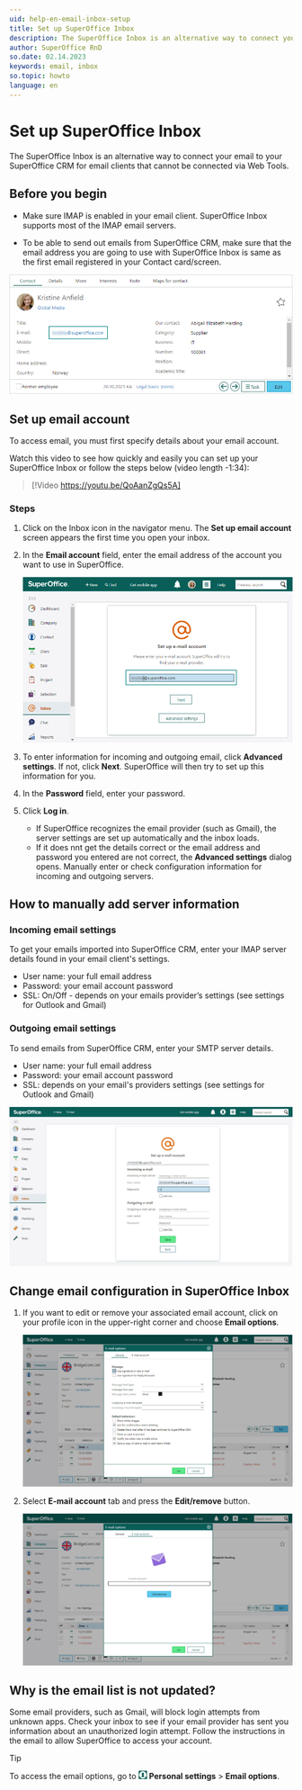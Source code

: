 ```yaml
---
uid: help-en-email-inbox-setup
title: Set up SuperOffice Inbox
description: The SuperOffice Inbox is an alternative way to connect your email to your SuperOffice CRM for email clients that cannot be connected via WebTools. Learn how to set it up and log in for the first time.
author: SuperOffice RnD
so.date: 02.14.2023
keywords: email, inbox
so.topic: howto
language: en
---
```


# Set up SuperOffice Inbox

The SuperOffice Inbox is an alternative way to connect your email to your SuperOffice CRM for email clients that cannot be connected via Web Tools.

## Before you begin

* Make sure IMAP is enabled in your email client. SuperOffice Inbox supports most of the IMAP email servers.

* To be able to send out emails from SuperOffice CRM, make sure that the email address you are going to use with SuperOffice Inbox is same as the first email registered in your Contact card/screen.

![You can check which email you have registered in your Contact card -screenshot][img2]

## Set up email account

To access email, you must first specify details about your email account.

Watch this video to see how quickly and easily you can set up your SuperOffice Inbox or follow the steps below (video length -1:34):

<!-- markdownlint-disable-next-line MD034 DOCSMD007 -->
> [!Video https://youtu.be/QoAanZgQs5A]

### Steps

1. Click on the Inbox icon in the navigator menu. The **Set up email account** screen appears the first time you open your inbox.

1. In the **Email account** field, enter the email address of the account you want to use in SuperOffice.

    ![x -screenshot][img3]

1. To enter information for incoming and outgoing email, click **Advanced settings**. If not, click **Next**. SuperOffice will then try to set up this information for you.

1. In the **Password** field, enter your password.

1. Click **Log in**.

    * If SuperOffice recognizes the email provider (such as Gmail), the server settings are set up automatically and the inbox loads.
    * If it does nnt get the details correct or the email address and password you entered are not correct, the **Advanced settings** dialog opens. Manually enter or check configuration information for incoming and outgoing servers.

## How to manually add server information

### Incoming email settings

To get your emails imported into SuperOffice CRM, enter your IMAP server details found in your email client's settings.

* User name: your full email address
* Password: your email account password
* SSL: On/Off - depends on your emails provider’s settings (see settings for Outlook and Gmail)

### Outgoing email settings

To send emails from SuperOffice CRM, enter your SMTP server details.

* User name: your full email address
* Password: your email account password
* SSL: depends on your email's providers settings (see settings for Outlook and Gmail)

![Advanced settings - go to Inbox to manually add correct email server information -screenshot][img4]

## Change email configuration in SuperOffice Inbox

1. If you want to edit or remove your associated email account, click on your profile icon in the upper-right corner and choose **Email options**.

    ![Email options -screenshot][img5]

1. Select **E-mail account** tab and press the **Edit/remove** button.

    ![Email options -screenshot][img6]

## Why is the email list is not updated?

Some email providers, such as Gmail, will block login attempts from unknown apps. Check your inbox to see if your email provider has sent you information about an unauthorized login attempt. Follow the instructions in the email to allow SuperOffice to access your account.

> [!TIP]
> To access the email options, go to ![icon][img1] **Personal settings** > **Email options**.

<!-- Referenced links -->

<!-- Referenced images -->
[img1]: ../../../../media/icons/personal-settings-small.png
[img2]: media/getstarted-contact-mycontactcard.png
[img3]: media/getstarted-inbox-login.png
[img4]: media/so-inbox-advanced-settings.png
[img5]: media/email-options-general.png
[img6]: media/email-options-account.png
